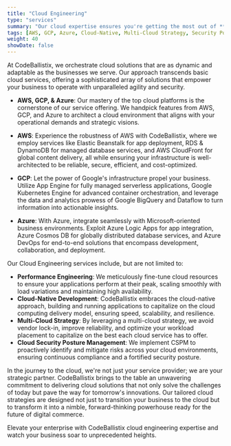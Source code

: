 ```yaml
---
title: "Cloud Engineering"
type: "services"
summary: "Our cloud expertise ensures you're getting the most out of **AWS, GCP, & Azure**."
tags: [AWS, GCP, Azure, Cloud-Native, Multi-Cloud Strategy, Security Posture Management, Performance Engineering]
weight: 40
showDate: false
---
```



At CodeBallistix, we orchestrate cloud solutions that are as dynamic and adaptable as the businesses we serve. Our approach transcends basic cloud services, offering a sophisticated array of solutions that empower your business to operate with unparalleled agility and security.

- **AWS, GCP, & Azure**: Our mastery of the top cloud platforms is the cornerstone of our service offering. We handpick features from AWS, GCP, and Azure to architect a cloud environment that aligns with your operational demands and strategic visions.
  
- **AWS**: Experience the robustness of AWS with CodeBallistix, where we employ services like Elastic Beanstalk for app deployment, RDS & DynamoDB for managed database services, and AWS CloudFront for global content delivery, all while ensuring your infrastructure is well-architected to be reliable, secure, efficient, and cost-optimized.

- **GCP**: Let the power of Google's infrastructure propel your business. Utilize App Engine for fully managed serverless applications, Google Kubernetes Engine for advanced container orchestration, and leverage the data and analytics prowess of Google BigQuery and Dataflow to turn information into actionable insights.

- **Azure**: With Azure, integrate seamlessly with Microsoft-oriented business environments. Exploit Azure Logic Apps for app integration, Azure Cosmos DB for globally distributed database services, and Azure DevOps for end-to-end solutions that encompass development, collaboration, and deployment.


Our Cloud Engineering services include, but are not limited to:
- **Performance Engineering**: We meticulously fine-tune cloud resources to ensure your applications perform at their peak, scaling smoothly with load variations and maintaining high availability.
- **Cloud-Native Development**: CodeBallistix embraces the cloud-native approach, building and running applications to capitalize on the cloud computing delivery model, ensuring speed, scalability, and resilience.
- **Multi-Cloud Strategy**: By leveraging a multi-cloud strategy, we avoid vendor lock-in, improve reliability, and optimize your workload placement to capitalize on the best each cloud service has to offer.
- **Cloud Security Posture Management**: We implement CSPM to proactively identify and mitigate risks across your cloud environments, ensuring continuous compliance and a fortified security posture.

In the journey to the cloud, we're not just your service provider; we are your strategic partner. CodeBallistix brings to the table an unwavering commitment to delivering cloud solutions that not only solve the challenges of today but pave the way for tomorrow's innovations. Our tailored cloud strategies are designed not just to transition your business to the cloud but to transform it into a nimble, forward-thinking powerhouse ready for the future of digital commerce.

Elevate your enterprise with CodeBallistix cloud engineering expertise and watch your business soar to unprecedented heights.